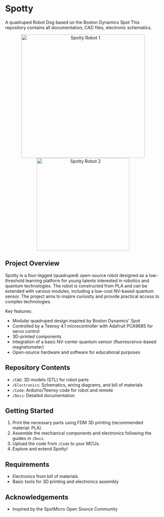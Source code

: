 # Spotty
A quadruped Robot Dog based on the Boston Dynamics Spot
This repository contains all documentation, CAD files, electronic schematics.


<p align="center">
  <img src="https://github.com/user-attachments/assets/fc90bf6c-c09d-468d-a38f-691390b2c73a" alt="Spotty Robot 1" width="400"/>
  <img src="https://github.com/user-attachments/assets/1d9198d4-ac69-45c8-ae8f-b53a6268c70c" alt="Spotty Robot 2" height="300"/>
</p>



## Project Overview

Spotty is a four-legged (quadruped) open-source robot designed as a low-threshold learning platform for young talents interested in robotics and quantum technologies. The robot is constructed from PLA and can be extended with various modules, including a low-cost NV-based quantum sensor. The project aims to inspire curiosity and provide practical access to complex technologies.

Key features:
- Modular quadruped design inspired by Boston Dynamics' Spot
- Controlled by a Teensy 4.1 microcontroller with Adafruit PCA9685 for servo control
- 3D-printed components
- Integration of a basic NV-center quantum sensor (fluorescence-based magnetometer)
- Open-source hardware and software for educational purposes

## Repository Contents

- `/CAD`: 3D models (STL) for robot parts
- `/Electronics`: Schematics, wiring diagrams, and bill of materials
- `/Code`: Arduino/Teensy code for robot and remote
- `/Docs`: Detailed documentation

## Getting Started

1. Print the necessary parts using FDM 3D printing (recommended material: PLA).
2. Assemble the mechanical components and electronics following the guides in `/Docs`.
3. Upload the code from `/Code` to your MCUs.
4. Explore and extend Spotty!

## Requirements

- Electronics from bill of materials
- Basic tools for 3D printing and electronics assembly


## Acknowledgements

- Inspired by the SpotMicro Open Source Community
